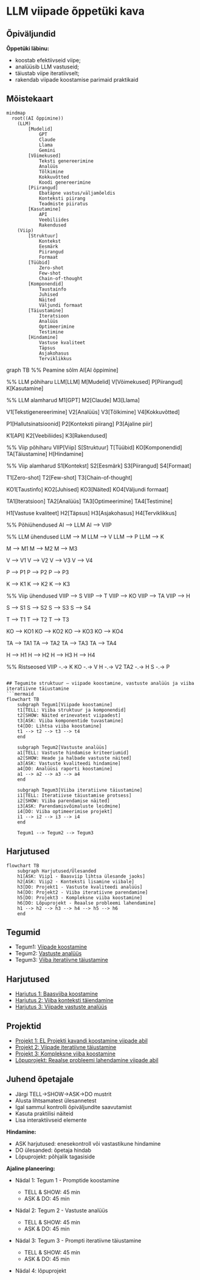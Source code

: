 # LLM viipade õppetüki kava

## Õpiväljundid
**Õppetüki läbinu:**
- koostab efektiivseid viipe;
- analüüsib LLM vastuseid;
- täiustab viipe iteratiivselt;
- rakendab viipade koostamise parimaid praktikaid

## Mõistekaart
```mermaid
mindmap
  root((AI õppimine))
    (LLM)
        [Mudelid]
            GPT
            Claude
            Llama
            Gemini
        [Võimekused]
            Teksti genereerimine
            Analüüs
            Tõlkimine
            Kokkuvõtted
            Koodi genereerimine
        [Piirangud]
            Ebatäpne vastus/väljamõeldis
            Konteksti piirang
            Teadmiste piiratus
        [Kasutamine]
            API
            Veebiliides
            Rakendused
    (Viip)
        [Struktuur]
            Kontekst
            Eesmärk
            Piirangud
            Formaat
        [Tüübid]
            Zero-shot
            Few-shot
            Chain-of-thought
        [Komponendid]
            Taustainfo
            Juhised
            Näited
            Väljundi formaat
        [Täiustamine]
            Iteratsioon
            Analüüs
            Optimeerimine
            Testimine
        [Hindamine]
            Vastuse kvaliteet
            Täpsus
            Asjakohasus
            Terviklikkus
```

graph TB
   %% Peamine sõlm
   AI[AI õppimine]

   %% LLM põhiharu
   LLM[LLM]
   M[Mudelid]
   V[Võimekused]
   P[Piirangud]
   K[Kasutamine]

   %% LLM alamharud
   M1[GPT]
   M2[Claude]
   M3[Llama]

   V1[Tekstigenereerimine]
   V2[Analüüs]
   V3[Tõlkimine]
   V4[Kokkuvõtted]

   P1[Hallutsinatsioonid]
   P2[Konteksti piirang]
   P3[Ajaline piir]

   K1[API]
   K2[Veebiliides]
   K3[Rakendused]

   %% Viip põhiharu
   VIIP[Viip]
   S[Struktuur]
   T[Tüübid]
   KO[Komponendid]
   TA[Täiustamine]
   H[Hindamine]

   %% Viip alamharud
   S1[Kontekst]
   S2[Eesmärk]
   S3[Piirangud]
   S4[Formaat]

   T1[Zero-shot]
   T2[Few-shot]
   T3[Chain-of-thought]

   KO1[Taustinfo]
   KO2[Juhised]
   KO3[Näited]
   KO4[Väljundi formaat]

   TA1[Iteratsioon]
   TA2[Analüüs]
   TA3[Optimeerimine]
   TA4[Testimine]

   H1[Vastuse kvaliteet]
   H2[Täpsus]
   H3[Asjakohasus]
   H4[Terviklikkus]

   %% Põhiühendused
   AI --> LLM
   AI --> VIIP

   %% LLM ühendused
   LLM --> M
   LLM --> V
   LLM --> P
   LLM --> K

   M --> M1
   M --> M2
   M --> M3

   V --> V1
   V --> V2
   V --> V3
   V --> V4

   P --> P1
   P --> P2
   P --> P3

   K --> K1
   K --> K2
   K --> K3

   %% Viip ühendused
   VIIP --> S
   VIIP --> T
   VIIP --> KO
   VIIP --> TA
   VIIP --> H

   S --> S1
   S --> S2
   S --> S3
   S --> S4

   T --> T1
   T --> T2
   T --> T3

   KO --> KO1
   KO --> KO2
   KO --> KO3
   KO --> KO4

   TA --> TA1
   TA --> TA2
   TA --> TA3
   TA --> TA4

   H --> H1
   H --> H2
   H --> H3
   H --> H4

   %% Ristseosed
   VIIP -.-> K
   KO -.-> V
   H -.-> V2
   TA2 -.-> H
   S -.-> P
```

## Tegumite struktuur – viipade koostamine, vastuste analüüs ja viiba iteratiivne täiustamine
```mermaid
flowchart TB
    subgraph Tegum1[Viipade koostamine]
    t1[TELL: Viiba struktuur ja komponendid]
    t2[SHOW: Näited erinevatest viipadest]
    t3[ASK: Viiba komponentide tuvastamine]
    t4[DO: Lihtsa viiba koostamine]
    t1 --> t2 --> t3 --> t4
    end

    subgraph Tegum2[Vastuste analüüs]
    a1[TELL: Vastuste hindamise kriteeriumid]
    a2[SHOW: Heade ja halbade vastuste näited]
    a3[ASK: Vastuste kvaliteedi hindamine]
    a4[DO: Analüüsi raporti koostamine]
    a1 --> a2 --> a3 --> a4
    end

    subgraph Tegum3[Viiba iteratiivne täiustamine]
    i1[TELL: Iteratiivse täiustamise protsess]
    i2[SHOW: Viiba parendamise näited]
    i3[ASK: Parendamisvõimaluste leidmine]
    i4[DO: Viiba optimeerimise projekt]
    i1 --> i2 --> i3 --> i4
    end

    Tegum1 --> Tegum2 --> Tegum3
```
## Harjutused
```mermaid
flowchart TB
    subgraph Harjutused/Ülesanded
    h1[ASK: Viip1 - Baasviip lihtsa ülesande jaoks]
    h2[ASK: Viip2 - Konteksti lisamine viibale]
    h3[DO: Projekt1 - Vastuste kvaliteedi analüüs]
    h4[DO: Projekt2 - Viiba iteratiivne parendamine]
    h5[DO: Projekt3 - Kompleksne viiba koostamine]
    h6[DO: Lõpuprojekt - Reaalse probleemi lahendamine]
    h1 --> h2 --> h3 --> h4 --> h5 --> h6
    end
```
## Tegumid
- Tegum1: [Viipade koostamine](./tegum1.md)
- Tegum2: [Vastuste analüüs](./tegum2.md)
- Tegum3: [Viiba iteratiivne täiustamine](./tegum3.md)

## Harjutused
- [Harjutus 1: Baasviiba koostamine](./harjutused.md#harjutus-1-baasviiba-koostamine)
- [Harjutus 2: Viiba konteksti täiendamine](./harjutused.md#harjutus-2-viiba-konteksti-täiendamine)
- [Harjutus 3: Viipade vastuste analüüs](./harjutused.md#harjutus-3-viipade-vastuste-analüüs)

## Projektid
- [Projekt 1: EL Projekti kavandi koostamine viipade abil](./projektid.md#projekt-1-el-projekti-kavandi-koostamine-viipade-abil)
- [Projekt 2: Viipade iteratiivne täiustamine](./projektid.md#projekt-2-viipade-iteratiivne-täiustamine)
- [Projekt 3: Kompleksne viiba koostamine](./projektid.md#projekt-3-kompleksne-projektikoostamine)
- [Lõpuprojekt: Reaalse probleemi lahendamine viipade abil](./projektid.md#lõpuprojekt-reaalse-projektitaotluse-koostamine)

## Juhend õpetajale
- Järgi TELL→SHOW→ASK→DO mustrit
- Alusta lihtsamatest ülesannetest
- Igal sammul kontrolli õpiväljundite saavutamist
- Kasuta praktilisi näiteid
- Lisa interaktiivseid elemente

**Hindamine:**
- ASK harjutused: enesekontroll või vastastikune hindamine
- DO ülesanded: õpetaja hindab
- Lõpuprojekt: põhjalik tagasiside

**Ajaline planeering:**
- Nädal 1: Tegum 1 - Promptide koostamine
    - TELL & SHOW: 45 min
    - ASK & DO: 45 min

- Nädal 2: Tegum 2 - Vastuste analüüs
    - TELL & SHOW: 45 min
    - ASK & DO: 45 min

- Nädal 3: Tegum 3 - Prompti iteratiivne täiustamine
    - TELL & SHOW: 45 min
    - ASK & DO: 45 min

- Nädal 4: lõpuprojekt



